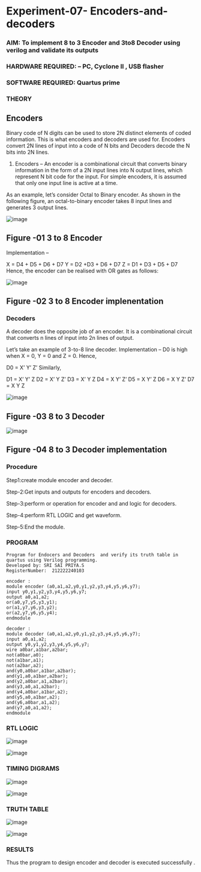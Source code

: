 # Experiment-07- Encoders-and-decoders 
### AIM: To implement 8 to 3 Encoder and  3to8 Decoder using verilog and validate its outputs
### HARDWARE REQUIRED:  – PC, Cyclone II , USB flasher
### SOFTWARE REQUIRED:   Quartus prime
### THEORY 

## Encoders
Binary code of N digits can be used to store 2N distinct elements of coded information. This is what encoders and decoders are used for. Encoders convert 2N lines of input into a code of N bits and Decoders decode the N bits into 2N lines.

1. Encoders –
An encoder is a combinational circuit that converts binary information in the form of a 2N input lines into N output lines, which represent N bit code for the input. For simple encoders, it is assumed that only one input line is active at a time.

As an example, let’s consider Octal to Binary encoder. As shown in the following figure, an octal-to-binary encoder takes 8 input lines and generates 3 output lines.

![image](https://user-images.githubusercontent.com/36288975/171543588-bc0746df-a173-4b35-989e-5fb7d385fe8a.png)
## Figure -01 3 to 8 Encoder 


Implementation –

X = D4 + D5 + D6 + D7
Y = D2 +D3 + D6 + D7
Z = D1 + D3 + D5 + D7 
Hence, the encoder can be realised with OR gates as follows:


![image](https://user-images.githubusercontent.com/36288975/171543740-68403b82-aa93-4c98-9343-f32b14885a2e.png)
## Figure -02 3 to 8 Encoder implenentation 

 ### Decoders 
A decoder does the opposite job of an encoder. It is a combinational circuit that converts n lines of input into 2n lines of output.

Let’s take an example of 3-to-8 line decoder.
Implementation –
D0 is high when X = 0, Y = 0 and Z = 0. Hence,

D0 = X’ Y’ Z’ 
Similarly,

D1 = X’ Y’ Z
D2 = X’ Y Z’
D3 = X’ Y Z
D4 = X Y’ Z’
D5 = X Y’ Z
D6 = X Y Z’
D7 = X Y Z 


![image](https://user-images.githubusercontent.com/36288975/171543978-ee2d0671-2846-40a1-8705-507fd6287a49.png)
## Figure -03 8 to 3 Decoder 



![image](https://user-images.githubusercontent.com/36288975/171543866-5a6eace6-8683-49d7-9c4f-a7cb30ec3035.png)
## Figure -04 8 to 3 Decoder implementation 

### Procedure

Step1:create module encoder and decoder.

Step-2:Get inputs and outputs for encoders and decoders.

Step-3:perform or operation for encoder and and logic for decoders.

Step-4:perform RTL LOGIC and get waveform.

Step-5:End the module.

### PROGRAM 
```
Program for Endocers and Decoders  and verify its truth table in quartus using Verilog programming.
Developed by: SRI SAI PRIYA.S
RegisterNumber:  212222240103

encoder :
module encoder (a0,a1,a2,y0,y1,y2,y3,y4,y5,y6,y7);
input y0,y1,y2,y3,y4,y5,y6,y7;
output a0,a1,a2;
or(a0,y7,y5,y3,y1);
or(a1,y7,y6,y3,y2);
or(a2,y7,y6,y5,y4);
endmodule
```
```
decoder :
module decoder (a0,a1,a2,y0,y1,y2,y3,y4,y5,y6,y7);
input a0,a1,a2;
output y0,y1,y2,y3,y4,y5,y6,y7;
wire a0bar,a1bar,a2bar;
not(a0bar,a0);
not(a1bar,a1);
not(a2bar,a2);
and(y0,a0bar,a1bar,a2bar);
and(y1,a0,a1bar,a2bar);
and(y2,a0bar,a1,a2bar);
and(y3,a0,a1,a2bar);
and(y4,a0bar,a1bar,a2);
and(y5,a0,a1bar,a2);
and(y6,a0bar,a1,a2);
and(y7,a0,a1,a2);
endmodule
```
### RTL LOGIC 

![image](https://github.com/SriSaiPriyaSenthilvel/Experiment-08-Encoders-and-decoders-/assets/119475702/f3bae42f-58b8-437a-9c72-29ddb26bdffa)

![image](https://github.com/SriSaiPriyaSenthilvel/Experiment-08-Encoders-and-decoders-/assets/119475702/cd97dced-6539-442a-af17-d9a234f3599b)

### TIMING DIGRAMS  

![image](https://github.com/SriSaiPriyaSenthilvel/Experiment-08-Encoders-and-decoders-/assets/119475702/e955b537-972b-4bcd-a196-ad260e688358)

![image](https://github.com/SriSaiPriyaSenthilvel/Experiment-08-Encoders-and-decoders-/assets/119475702/f66bf193-dff4-4402-b63b-066cb4ea8b92)

### TRUTH TABLE 

![image](https://github.com/SriSaiPriyaSenthilvel/Experiment-08-Encoders-and-decoders-/assets/119475702/512da42c-b81d-4bef-9d2f-239e4943f16c)

![image](https://github.com/SriSaiPriyaSenthilvel/Experiment-08-Encoders-and-decoders-/assets/119475702/c3c46cb8-9c96-40ed-afa1-eee1acc309d9)

### RESULTS 

Thus the program to design encoder and decoder is executed successfully .
